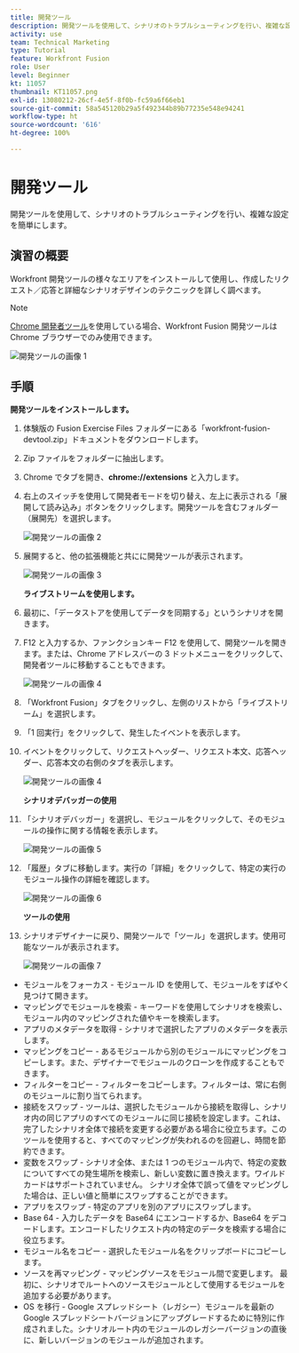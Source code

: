 ```yaml
---
title: 開発ツール
description: 開発ツールを使用して、シナリオのトラブルシューティングを行い、複雑な設定を簡単にします。
activity: use
team: Technical Marketing
type: Tutorial
feature: Workfront Fusion
role: User
level: Beginner
kt: 11057
thumbnail: KT11057.png
exl-id: 13080212-26cf-4e5f-8f0b-fc59a6f66eb1
source-git-commit: 58a545120b29a5f492344b89b77235e548e94241
workflow-type: ht
source-wordcount: '616'
ht-degree: 100%

---
```


# 開発ツール

開発ツールを使用して、シナリオのトラブルシューティングを行い、複雑な設定を簡単にします。

## 演習の概要

Workfront 開発ツールの様々なエリアをインストールして使用し、作成したリクエスト／応答と詳細なシナリオデザインのテクニックを詳しく調べます。

>[!NOTE]
>
>[Chrome 開発者ツール](https://developer.chrome.com/docs/devtools/)を使用している場合、Workfront Fusion 開発ツールは Chrome ブラウザーでのみ使用できます。

![開発ツールの画像 1](../12-exercises/assets/devtool-walkthrough-1.png)

## 手順

**開発ツールをインストールします。**

1. 体験版の Fusion Exercise Files フォルダーにある「workfront-fusion-devtool.zip」ドキュメントをダウンロードします。
1. Zip ファイルをフォルダーに抽出します。
1. Chrome でタブを開き、**chrome://extensions** と入力します。
1. 右上のスイッチを使用して開発者モードを切り替え、左上に表示される「展開して読み込み」ボタンをクリックします。開発ツールを含むフォルダー（展開先）を選択します。

   ![開発ツールの画像 2](../12-exercises/assets/devtool-walkthrough-2.png)

1. 展開すると、他の拡張機能と共にに開発ツールが表示されます。

   ![開発ツールの画像 3](../12-exercises/assets/devtool-walkthrough-3.png)

   **ライブストリームを使用します。**

1. 最初に、「データストアを使用してデータを同期する」というシナリオを開きます。
1. F12 と入力するか、ファンクションキー F12 を使用して、開発ツールを開きます。または、Chrome アドレスバーの 3 ドットメニューをクリックして、開発者ツールに移動することもできます。

   ![開発ツールの画像 4](../12-exercises/assets/navigate-to-devtools.png)

1. 「Workfront Fusion」タブをクリックし、左側のリストから「ライブストリーム」を選択します。
1. 「1 回実行」をクリックして、発生したイベントを表示します。
1. イベントをクリックして、リクエストヘッダー、リクエスト本文、応答ヘッダー、応答本文の右側のタブを表示します。

   ![開発ツールの画像 4](../12-exercises/assets/devtool-walkthrough-4.png)

   **シナリオデバッガーの使用**

1. 「シナリオデバッガー」を選択し、モジュールをクリックして、そのモジュールの操作に関する情報を表示します。

   ![開発ツールの画像 5](../12-exercises/assets/devtool-walkthrough-5.png)

1. 「履歴」タブに移動します。実行の「詳細」をクリックして、特定の実行のモジュール操作の詳細を確認します。

   ![開発ツールの画像 6](../12-exercises/assets/devtool-walkthrough-6.png)

   **ツールの使用**

1. シナリオデザイナーに戻り、開発ツールで「ツール」を選択します。使用可能なツールが表示されます。

   ![開発ツールの画像 7](../12-exercises/assets/devtool-walkthrough-7.png)

+ モジュールをフォーカス - モジュール ID を使用して、モジュールをすばやく見つけて開きます。
+ マッピングでモジュールを検索 - キーワードを使用してシナリオを検索し、モジュール内のマッピングされた値やキーを検索します。
+ アプリのメタデータを取得 - シナリオで選択したアプリのメタデータを表示します。
+ マッピングをコピー - あるモジュールから別のモジュールにマッピングをコピーします。また、デザイナーでモジュールのクローンを作成することもできます。
+ フィルターをコピー - フィルターをコピーします。フィルターは、常に右側のモジュールに割り当てられます。
+ 接続をスワップ - ツールは、選択したモジュールから接続を取得し、シナリオ内の同じアプリのすべてのモジュールに同じ接続を設定します。これは、完了したシナリオ全体で接続を変更する必要がある場合に役立ちます。このツールを使用すると、すべてのマッピングが失われるのを回避し、時間を節約できます。
+ 変数をスワップ - シナリオ全体、または 1 つのモジュール内で、特定の変数についてすべての発生場所を検索し、新しい変数に置き換えます。ワイルドカードはサポートされていません。 シナリオ全体で誤って値をマッピングした場合は、正しい値と簡単にスワップすることができます。
+ アプリをスワップ - 特定のアプリを別のアプリにスワップします。
+ Base 64 - 入力したデータを Base64 にエンコードするか、Base64 をデコードします。エンコードしたリクエスト内の特定のデータを検索する場合に役立ちます。
+ モジュール名をコピー - 選択したモジュール名をクリップボードにコピーします。
+ ソースを再マッピング - マッピングソースをモジュール間で変更します。 最初に、シナリオでルートへのソースモジュールとして使用するモジュールを追加する必要があります。
+ OS を移行 - Google スプレッドシート（レガシー）モジュールを最新の Google スプレッドシートバージョンにアップグレードするために特別に作成されました。シナリオルート内のモジュールのレガシーバージョンの直後に、新しいバージョンのモジュールが追加されます。
